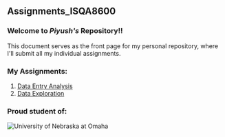 ## Assignments_ISQA8600
### Welcome to _Piyush's_ Repository!!
This document serves as the front page for my personal repository, where I'll submit all my individual assignments.

### My Assignments:
1. [Data Entry Analysis]()
2. [Data Exploration]()

### Proud student of:
![University of Nebraska at Omaha](https://upload.wikimedia.org/wikipedia/commons/thumb/0/01/Uno-logo1.jpg/640px-Uno-logo1.jpg)
